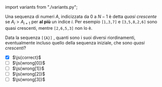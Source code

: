 import variants from "./variants.py";

Una sequenza di numeri $A$, indicizzata da $0$ a $N-1$ è detta _quasi crescente_ se $A_i > A_{i+1}$ per **al più** un indice $i$.
Per esempio `[1,3,7]` e `[3,5,8,2,6]` sono quasi crescenti, mentre `[2,6,5,3]` non lo è.

Data la sequenza `[{A}]` , quanti sono i suoi diversi riordinamenti, eventualmente incluso quello della sequenza iniziale, che sono _quasi crescenti_?

- [x] $\js{correct}$
- [ ] $\js{wrong[0]}$
- [ ] $\js{wrong[1]}$
- [ ] $\js{wrong[2]}$
- [ ] $\js{wrong[3]}$
